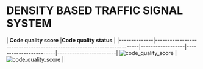 # DENSITY BASED TRAFFIC SIGNAL SYSTEM


| **Code quality score** |**Code quality status** |
|--------------|-----------------------------------------------------------------------|------------------|------------------------|------------------------|
 ![code_quality_score](https://api.codiga.io/project/31597/score/svg) | ![code_quality_score](https://api.codiga.io/project/31597/status/svg) |



